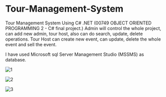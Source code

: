 # Tour-Management-System

Tour Management System Using C# .NET (00749 	OBJECT ORIENTED PROGRAMMING 2 - C# final project.)
Admin will control the whole project, can add new admin, tour host, also can do search, update, delete operations. 
Tour Host can create new event, can update, delete the whole event and sell the event.  

I have used Microsoft sql Server Management Studio (MSSMS) as database.

![1](https://user-images.githubusercontent.com/47922615/116823769-41b26d80-aba8-11eb-91e4-c02f7f2f7f7e.PNG)

![2](https://user-images.githubusercontent.com/47922615/116823772-4414c780-aba8-11eb-8dfa-a4b3f08bf9df.PNG)

![3](https://user-images.githubusercontent.com/47922615/116823773-44ad5e00-aba8-11eb-9c8e-6b3ee359efb5.PNG)
